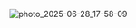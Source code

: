 ![photo_2025-06-28_17-58-09](https://github.com/user-attachments/assets/a3d2d2bc-b8fb-496b-8ce8-718f70ab87b0)
